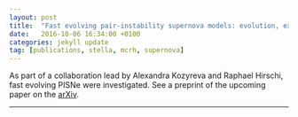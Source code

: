 ```yaml
---
layout: post
title:  "Fast evolving pair-instability supernova models: evolution, explosion, light curves (MNRAS paper)"
date:   2016-10-06 16:34:00 +0100
categories: jekyll update
tag: [publications, stella, mcrh, supernova]
---
```


As part of a collaboration lead by Alexandra Kozyreva and Raphael Hirschi, fast
evolving PISNe were investigated.  See a preprint of the upcoming paper on the
[arXiv][Kozyreva2016].

- - - 

[Kozyreva2016]: https://arxiv.org/abs/1610.01086
